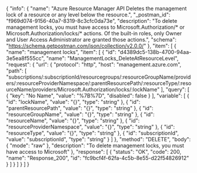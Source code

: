 {
  "info": {
    "name": "Azure Resource Manager API Deletes the management lock of a resource or any level below the resource.",
    "_postman_id": "f969d074-9156-40a7-8319-8c3cfc0da73e",
    "description": "To delete management locks, you must have access to Microsoft.Authorization/* or Microsoft.Authorization/locks/* actions. Of the built-in roles, only Owner and User Access Administrator are granted those actions.",
    "schema": "https://schema.getpostman.com/json/collection/v2.0.0/"
  },
  "item": [
    {
      "name": "management locks",
      "item": [
        {
          "id": "d4389dc5-138b-4700-94aa-3e5ea8f555cc",
          "name": "ManagementLocks_DeleteAtResourceLevel",
          "request": {
            "url": {
              "protocol": "http",
              "host": "management.azure.com",
              "path": [
                "subscriptions/:subscriptionId/resourcegroups/:resourceGroupName/providers/:resourceProviderNamespace/:parentResourcePath/:resourceType/:resourceName/providers/Microsoft.Authorization/locks/:lockName"
              ],
              "query": [
                {
                  "key": "No Name",
                  "value": "%7B%7D",
                  "disabled": false
                }
              ],
              "variable": [
                {
                  "id": "lockName",
                  "value": "{}",
                  "type": "string"
                },
                {
                  "id": "parentResourcePath",
                  "value": "{}",
                  "type": "string"
                },
                {
                  "id": "resourceGroupName",
                  "value": "{}",
                  "type": "string"
                },
                {
                  "id": "resourceName",
                  "value": "{}",
                  "type": "string"
                },
                {
                  "id": "resourceProviderNamespace",
                  "value": "{}",
                  "type": "string"
                },
                {
                  "id": "resourceType",
                  "value": "{}",
                  "type": "string"
                },
                {
                  "id": "subscriptionId",
                  "value": "subscriptionId",
                  "type": "string"
                }
              ]
            },
            "method": "DELETE",
            "body": {
              "mode": "raw"
            },
            "description": "To delete management locks, you must have access to Microsoft"
          },
          "response": [
            {
              "status": "OK",
              "code": 200,
              "name": "Response_200",
              "id": "fc9bcf4f-62fa-4c5b-8e55-d22f54826912"
            }
          ]
        }
      ]
    }
  ]
}